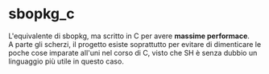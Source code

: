# sbopkg_c

L'equivalente di sbopkg, ma scritto in C per avere __massime performace__.<br>
A parte gli scherzi, il progetto esiste soprattutto per evitare di dimenticare le poche cose imparate all'uni nel corso di C, visto che SH è senza dubbio un linguaggio più utile in questo caso.
